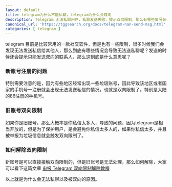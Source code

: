 ```yaml
---
layout: default
title: telegram为什么不能私聊，telegram为什么会双向
description: Telegram 无法私聊用户，私聊发送失败，提示双向限制，那么有哪些情况会导致双向限制，又应该如何解除双向限制。
canonical_url: 'https://tggsearch.org/docs/telegram-nan-send-msg.html'
categories: [ telegram ]
---
```

telegram 目前是比较常用的一款社交软件，但是也有一些限制，很多时候我们会发现无法发送私信给其他人，那么到底有哪些情况会导致无法送私聊呢？发送的时候还会提示只能发送双向的联系人，那么这到底是什么意思呢？

### 新账号注册的问题
特别需要注意的是，因为有些地区经常出现一些垃圾账号，因此导致该地区或者国家的手机号一注册就会出现无法发送私信的情况，也就是双向限制了。特别是大陆的86注册的手机号。

### 旧账号双向限制
如果你是旧账号，那么大概率是你私信太多人，导致的问题，因为telegram是相当开放的，但是为了保护用户，是会避免你私信太多人的，如果你私信太多，并且被举报为垃圾信息就会触发双向限制了。

### 如何解除双向限制
新账号是可以直接接触双向限制的，但是旧账号是无法处理，那么如何解除，大家可以看下这篇文章 [电报 Telegram 双向限制解除教程](./telegram-not-send-msg.html)

以上就是为什么会无法私聊以及被双向的原因。

